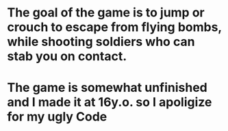 # The goal of the game is to jump or crouch to escape from flying bombs, while shooting soldiers who can stab you on contact.
# The game is somewhat unfinished and I made it at 16y.o. so I apoligize for my ugly Code
